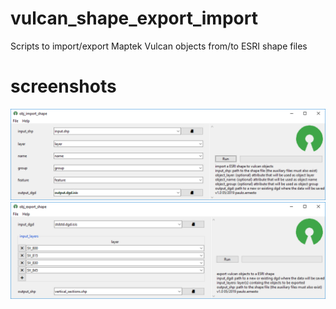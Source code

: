 # vulcan_shape_export_import
Scripts to import/export Maptek Vulcan objects from/to ESRI shape files

# screenshots
![screenshot1](https://github.com/pemn/vulcan_shape_export_import/blob/master/screenshot1.png)  
![screenshot2](https://github.com/pemn/vulcan_shape_export_import/blob/master/screenshot2.png)
